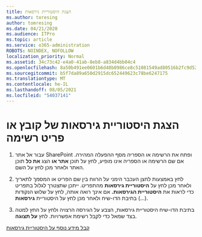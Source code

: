 ```yaml
---
title: הצגת היסטוריית גירסאות
ms.author: toresing
author: tomresing
ms.date: 04/21/2020
ms.audience: ITPro
ms.topic: article
ms.service: o365-administration
ROBOTS: NOINDEX, NOFOLLOW
localization_priority: Normal
ms.assetid: 34c73c42-e4a0-41ab-8eb8-a834d4bb04c4
ms.openlocfilehash: 8a50b491ee0601b6d48b0986ce8c51081549ad80516b2fc9d52f1bf6e7c025cf
ms.sourcegitcommit: b5f7da89a650d2915dc652449623c78be6247175
ms.translationtype: MT
ms.contentlocale: he-IL
ms.lasthandoff: 08/05/2021
ms.locfileid: "54037141"
---
```

# <a name="view-version-history-of-a-file-or-list-item"></a>הצגת היסטוריית גירסאות של קובץ או פריט רשימה

1. עבור אל אתר SharePoint ופתח את הרשימה או הספריה מסף ההפעלה המהירה. אם שם הרשימה או הספריה אינו מופיע, לחץ על תוכן **אתר או** הצג **את כל** תוכן האתר ולאחר מכן לחץ על השם.
    
2. לחץ באמצעות לחצן העכבר הימני על הרווח בין שם הפריט או המסמך לתאריך ולאחר מכן לחץ על **היסטוריית גירסאות** מהתפריט. ייתכן שתצטרך לגלול בתפריט כדי לראות את **היסטוריית הגירסאות.** אם אינך רואה אותה, לחץ על שלוש הנקודות (...) בתיבת הדו-שיח ולאחר מכן לחץ על היסטוריית **גירסאות**.
    
3. בתיבת הדו-שיח היסטוריית גירסאות, הצבע על הגירסה הרצויה ולחץ על החץ למטה בצד שמאל כדי לקבל רשימת אפשרויות. לחץ **על תצוגה**.
    
[קבל מידע נוסף על היסטוריית גירסאות](https://go.microsoft.com/fwlink/?linkid=875709)
  

